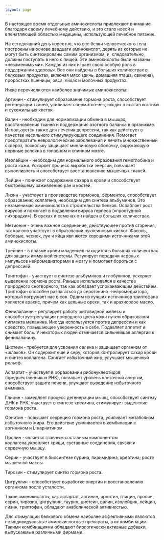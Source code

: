 ```yaml
---
layout: page
---
```


В настоящее время отдельные аминокислоты привлекают внимание благодаря своему лечебному действию, и это стало новой и впечатляющей областью медицины, использующей лечебное питание.

На сегодняшний день известно, что все белки человеческого тела построены на основе двадцати аминокислот, девять из которых не могут быть синтезированы самим организмом, и, следовательно, должны поступать в него с пищей. Эти аминокислоты были названы «незаменимыми». Каждая из них играет свою особую роль в поддержании здоровья. Все они найдены в больших количествах в белковых продуктах, включая мясо (дичь, домашняя птаща, свинина), проростках пшеницы, овса, яйцах и молочных продуктах.

Ниже перечисляются наиболее значимые аминокислоты:

Аргинин - стимулирует образование гормона роста, способствует регенерации тканей, усиливает сперматогенез, входит в состав костных и сухожильных клеток.

Валин - необходим для нормализации обмена в мышцах, восстановления тканей и поддержания азотного баланса в организме. Используется также для лечения депрессии, так как действует в качестве несильного стимулирующего соединения. Помогает предотвратить неврологические заболевания и лечить множественный склероз, поскольку защищает миелиновую оболочку, окружающую нервные волокна в головном и спинном мозге.

Изолейцин - необходим для нормального образования гемоглобина и роста кожи. Ускоряет процесс выработки энергии, повышает выносливость и способствует восстановлению мышечных тканей.

Лейцин - понижает содержание сахара в крови и способствует быстрейшему заживлению ран и костей.

Лизин - участвует в производстве гормонов, ферментов, способствует образованию коллагена, необходим для синтеза альбуминов. Это незаменимая аминокислота в строительства белков. Ослабляет рост вирусов и помогает в подавлении вируса герпеса («простудной лихорадки»). В орехах и семенах он найден в больших количествах.

Метионин - очень важное соединение, действующее против старения, так как оно участвует в образовании нуклеиновых кислот. Фасоль, бобовые, чеснок, лук и яйца явл яются хорошими источниками этой аминокислоты.

Треонин - в плазме крови младенцев находится в больших количествах для защиты иммунной системы. Регулирует передачи нервных импульсов нейромедиаторами в мозгу и помогает бороться с депрессией.

Триптофан - участвует в синтезе альбуминов и глобулинов, ускоряет выделение гормона роста. Раньше использовался в качестве природного снотворного, так как обладает успокаивающим действием. Триптофан способен разлагаться до серотонина -нейромедиатора, который погружает нас в сон. Одним из лучших источников триптофана является арахис, причем как цельные орехи, так и арахисовое масло.

Фенилаланин - регулирует работу щитовидной железы и способствуетрегуляции природного цвета кожи путем образования пигмента меланина. Иногда используется против депрессии и как средство, повышающее уверенность в себе. Подавляет аппетит и снимает боль. У некоторых людей отмечается сильнейшая аллергия к фенилаланину.

Цистеин - требуется для усвоения селена и защищает организм от «шлаков». Он содержит еще и серу, которая контролирует сахар крови и синтез коллагена. Сжигает избыточный жир, улучшает мышечный рельеф.

Аспартат - участвует в образовании рибонуклеотидов (предшественников РНК), повышает уровень клеточной энергии, способствует защите печени, улучшает выведение избыточного аммиака.

Глицин - замедляет процесс дегенерации мышц, способствует синтезу ДНК и РНК, участвует в синтезе креатина, стимулирует выделение гормона роста.

Орнитин - повышает секрецию гормона роста, усиливает метаболизм избыточного жира. Его действие усиливается в комбинации с аргинином и L-карнитином.

Пролин - является главным составным компонентом коллагена,укрепляет хрящи, суставные соединения, связки и сердечную мышцу.

Серии - участвует в биосинтезе пурина, пиримидина, креатина; росте мышечной массы.

Тирозин - стимулирует синтез гормона роста.

Цитруллин - способствует выработке энергии и восстановлению организма после усталости.

Такие аминокислоты, как аспартат, аргинин, орнитин, глицин, пролин, серин, тирозин, цитруллин, таурин, цистеин, валин, изолейцин, лейцин, лизин, триптофан, обладают анаболической активностью.

Для стимуляции белкового обмена наиболее эффективными являются не индивидуальные аминокислотные препараты, а их комбинации. Такими комбинациями обладают биологически активные добавки, выпускаемые различными фирмами.